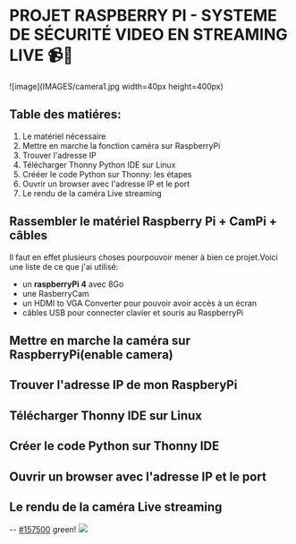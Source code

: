 # PROJET RASPBERRY PI - SYSTEME DE SÉCURITÉ VIDEO EN STREAMING LIVE 📹👮       

![image](IMAGES/camera1.jpg width=40px height=400px)

## Table des matiéres:
1. Le matériel nécessaire
2. Mettre en marche la fonction caméra sur RaspberryPi
3. Trouver l'adresse IP
4. Télécharger Thonny Python IDE sur Linux
5. Crééer le code Python sur Thonny: les étapes
6. Ouvrir un browser avec l'adresse IP et le port
7. Le rendu de la caméra Live streaming

## Rassembler le matériel Raspberry Pi + CamPi + câbles
Il faut en effet plusieurs choses pourpouvoir mener à bien ce projet.Voici une liste de ce que j'ai utilisé:

  * un **raspberryPi 4** avec 8Go
  * une RasberryCam 
  * un HDMI to VGA Converter pour pouvoir avoir accès à un écran
  * câbles USB pour connecter clavier et souris au RaspberryPi

## Mettre en marche la caméra sur RaspberryPi(enable camera)

## Trouver l'adresse IP de mon RaspberyPi

## Télécharger Thonny IDE sur Linux

## Créer le code Python sur Thonny IDE

## Ouvrir un browser avec l'adresse IP et le port



## Le rendu de la caméra Live streaming


 -- [#157500](https://placehold.it/20/157500?text=+) green!
![](https://placehold.it/350x90/009955/fff?text=CAMARCHE!)
